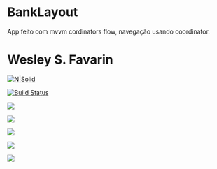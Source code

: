 # BankLayout

App feito com mvvm cordinators flow, navegação usando coordinator.

# Wesley S. Favarin

[![N|Solid](https://cldup.com/dTxpPi9lDf.thumb.png)](https://nodesource.com/products/nsolid)

[![Build Status](https://github.com/wesleysfavarin/BankLayout/commit/5cc996c306045495927643ddc6ee9a8e17a780ec)](https://github.com/wesleysfavarin/BankLayout)

![](https://github.com/wesleysfavarin/BankLayout/blob/master/Simulator%20Screen%20Shot%20-%20iPhone%20XR%20-%202019-04-07%20at%2021.07.10.png)

![](https://github.com/wesleysfavarin/BankLayout/blob/master/Simulator%20Screen%20Shot%20-%20iPhone%20XR%20-%202019-04-21%20at%2019.25.30.png)

![](https://github.com/wesleysfavarin/BankLayout/blob/master/Simulator%20Screen%20Shot%20-%20iPhone%20XR%20-%202019-04-21%20at%2019.23.21.png)

![](https://github.com/wesleysfavarin/BankLayout/blob/master/Simulator%20Screen%20Shot%20-%20iPhone%20XR%20-%202019-04-21%20at%2019.26.26.png)

![](https://github.com/wesleysfavarin/BankLayout/blob/master/Simulator%20Screen%20Shot%20-%20iPhone%20XR%20-%202019-04-21%20at%2019.26.35.png)




